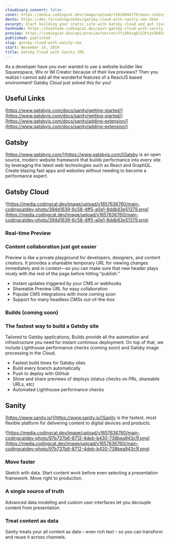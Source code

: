 ```yaml
---
cloudinary_convert: false
cover: https://media.codingcat.dev/image/upload/v1618944778/main-codingcatdev-photo/qo6tuotjevkv0dpzzw39.png
devto: https://dev.to/codingcatdev/gatsby-cloud-with-sanity-cms-2b5e
excerpt: Start building your static site with Gatsby cloud and get live previews when you utilize Sanity as your CMS!
hashnode: https://hashnode.codingcat.dev/post-gatsby-cloud-with-sanity-cms
preview: https://codingcat.dev/api/preview?secret=7tjQhb1qQlS3FtyV3b0I&selectionType=post&selectionSlug=gatsby-cloud-with-sanity-cms&_id=dd00ae4afc0a46f0be850193a4cfbc2b
published: published
slug: gatsby-cloud-with-sanity-cms
start: November 14, 2019
title: Gatsby Cloud with Sanity CMS
---
```


As a developer have you ever wanted to use a website builder like Squarespace, Wix or IM Creator because of their live previews? Then you realize I cannot add all the wonderful features of a ReactJS based environment! Gatsby Cloud just solved this for you!

## Useful Links

[https://www.gatsbyjs.com/docs/sanity/getting-started/](https://www.gatsbyjs.com/docs/sanity/getting-started/)[https://www.gatsbyjs.com/docs/sanity/adding-extension/](https://www.gatsbyjs.com/docs/sanity/adding-extension/)

## Gatsby

[https://www.gatsbyjs.com/](https://www.gatsbyjs.com/)Gatsby is an open source, modern website framework that builds performance into every site by leveraging the latest web technologies such as React and GraphQL. Create blazing fast apps and websites without needing to become a performance expert.

## Gatsby Cloud

![https://media.codingcat.dev/image/upload/v1657636760/main-codingcatdev-photo/394d1639-6c58-4ff5-a0e1-8ddb63e51379.png](https://media.codingcat.dev/image/upload/v1657636760/main-codingcatdev-photo/394d1639-6c58-4ff5-a0e1-8ddb63e51379.png)

### Real-time Preview

### Content collaboration just got easier

Preview is like a private playground for developers, designers, and content creators. It provides a shareable temporary URL for viewing changes immediately and in context—so you can make sure that new header plays nicely with the rest of the page before hitting “publish.”

- Instant updates triggered by your CMS or webhooks
- Shareable Preview URL for easy collaboration
- Popular CMS integrations with more coming soon
- Support for many headless CMSs out-of-the-box

### Builds (coming soon)

### The fastest way to build a Gatsby site

Tailored to Gatsby applications, Builds provide all the automation and infrastructure you need for instant continous deployment. On top of that, we include Lighthouse performance checks (coming soon) and Gatsby image processing in the Cloud.

- Fastest build times for Gatsby sites
- Build every branch automatically
- Push to deploy with GitHub
- Show and share previews of deploys (status checks on PRs, shareable URLs, etc)
- Automated Lighthouse performance checks

## Sanity

[https://www.sanity.io/](https://www.sanity.io/)Sanity is the fastest, most flexible platform for delivering content to digital devices and products.

![https://media.codingcat.dev/image/upload/v1657636760/main-codingcatdev-photo/97b737b6-8712-4deb-b430-738bea943c1f.png](https://media.codingcat.dev/image/upload/v1657636760/main-codingcatdev-photo/97b737b6-8712-4deb-b430-738bea943c1f.png)

### Move faster

Sketch with data. Start content work before even selecting a presentation framework. Move right to production.

### A single source of truth

Advanced data modeling and custom user interfaces let you decouple content from presentation.

### Treat content as data

Sanity treats your all content as data – even rich text – so you can transform and reuse it across channels.
